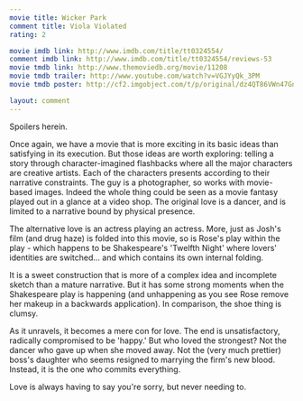 ```yaml
---
movie title: Wicker Park
comment title: Viola Violated
rating: 2

movie imdb link: http://www.imdb.com/title/tt0324554/
comment imdb link: http://www.imdb.com/title/tt0324554/reviews-53
movie tmdb link: http://www.themoviedb.org/movie/11208
movie tmdb trailer: http://www.youtube.com/watch?v=VGJYyQk_3PM
movie tmdb poster: http://cf2.imgobject.com/t/p/original/dz4QT86VWn47GnLZr5c926Q9AdS.jpg

layout: comment
---
```


Spoilers herein.

Once again, we have a movie that is more exciting in its basic ideas than satisfying in its execution. But those ideas are worth exploring: telling a story through character-imagined flashbacks where all the major characters are creative artists. Each of the characters presents according to their narrative constraints. The guy is a photographer, so works with movie- based images. Indeed the whole thing could be seen as a movie fantasy played out in a glance at a video shop. The original love is a dancer, and is limited to a narrative bound by physical presence.

The alternative love is an actress playing an actress. More, just as Josh's film (and drug haze) is folded into this movie, so is Rose's play within the play - which happens to be Shakespeare's 'Twelfth Night' where lovers' identities are switched... and which contains its own internal folding. 

It is a sweet construction that is more of a complex idea and incomplete sketch than a mature narrative. But it has some strong moments when the Shakespeare play is happening (and unhappening as you see Rose remove her makeup in a backwards application). In comparison, the shoe thing is clumsy.

As it unravels, it becomes a mere con for love. The end is unsatisfactory, radically compromised to be 'happy.' But who loved the strongest? Not the dancer who gave up when she moved away. Not the (very much prettier) boss's daughter who seems resigned to marrying the firm's new blood. Instead, it is the one who commits everything.

Love is always having to say you're sorry, but never needing to.